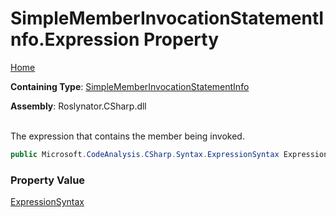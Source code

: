 # SimpleMemberInvocationStatementInfo\.Expression Property

[Home](../../../../../README.md)

**Containing Type**: [SimpleMemberInvocationStatementInfo](../README.md)

**Assembly**: Roslynator\.CSharp\.dll

\
The expression that contains the member being invoked\.

```csharp
public Microsoft.CodeAnalysis.CSharp.Syntax.ExpressionSyntax Expression { get; }
```

### Property Value

[ExpressionSyntax](https://docs.microsoft.com/en-us/dotnet/api/microsoft.codeanalysis.csharp.syntax.expressionsyntax)

